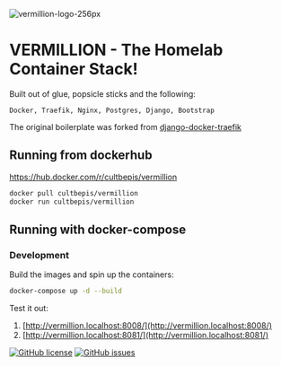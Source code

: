 ![vermillion-logo-256px](https://user-images.githubusercontent.com/311132/119929974-b4ebab80-bfbd-11eb-99db-259cec7852b9.jpg)

# VERMILLION - The Homelab Container Stack!
Built out of glue, popsicle sticks and the following:
```
Docker, Traefik, Nginx, Postgres, Django, Bootstrap
```
The original boilerplate was forked from [django-docker-traefik](https://github.com/testdrivenio/django-docker-traefik)
## Running from dockerhub
https://hub.docker.com/r/cultbepis/vermillion
```sh
docker pull cultbepis/vermillion
docker run cultbepis/vermillion
```

## Running with docker-compose
### Development

Build the images and spin up the containers:

```sh
docker-compose up -d --build
```

Test it out:

1. [http://vermillion.localhost:8008/](http://vermillion.localhost:8008/)
1. [http://vermillion.localhost:8081/](http://vermillion.localhost:8081/)


[![GitHub license](https://img.shields.io/github/license/cultbepis/vermillion?style=for-the-badge)](https://github.com/cultbepis/vermillion/blob/main/LICENSE) [![GitHub issues](https://img.shields.io/github/issues/cultbepis/vermillion?style=for-the-badge)](https://github.com/cultbepis/vermillion/issues)
